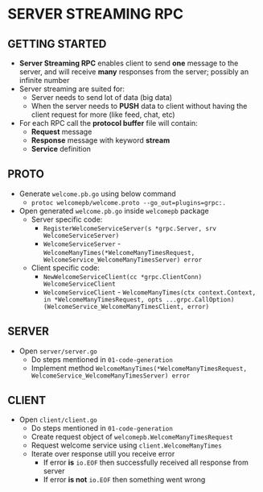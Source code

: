 # SERVER STREAMING RPC

## GETTING STARTED

* **Server Streaming RPC** enables client to send **one** message to the server, and will receive **many** responses from the server; possibly an infinite number
* Server streaming are suited for:
  * Server needs to send lot of data (big data)
  * When the server needs to **PUSH** data to client without having the client request for more (like feed, chat, etc)
* For each RPC call the **protocol buffer** file will contain:
  * **Request** message
  * **Response** message with keyword **stream**
  * **Service** definition

## PROTO

* Generate `welcome.pb.go` using below command
  * `protoc welcomepb/welcome.proto --go_out=plugins=grpc:.`
* Open generated `welcome.pb.go` inside `welcomepb` package
  * Server specific code:
    * `RegisterWelcomeServiceServer(s *grpc.Server, srv WelcomeServiceServer)`
    * `WelcomeServiceServer` - `WelcomeManyTimes(*WelcomeManyTimesRequest, WelcomeService_WelcomeManyTimesServer) error`
  * Client specific code:
    * `NewWelcomeServiceClient(cc *grpc.ClientConn) WelcomeServiceClient`
    * `WelcomeServiceClient` - `WelcomeManyTimes(ctx context.Context, in *WelcomeManyTimesRequest, opts ...grpc.CallOption) (WelcomeService_WelcomeManyTimesClient, error)`

## SERVER

* Open `server/server.go`
  * Do steps mentioned in `01-code-generation`
  * Implement method `WelcomeManyTimes(*WelcomeManyTimesRequest, WelcomeService_WelcomeManyTimesServer) error`

## CLIENT

* Open `client/client.go`
  * Do steps mentioned in `01-code-generation`
  * Create request object of `welcomepb.WelcomeManyTimesRequest`
  * Request welcome service using `client.WelcomeManyTimes`
  * Iterate over response utill you receive error
    * If error **is** `io.EOF` then successfully received all response from server
    * If error **is not** `io.EOF` then something went wrong

